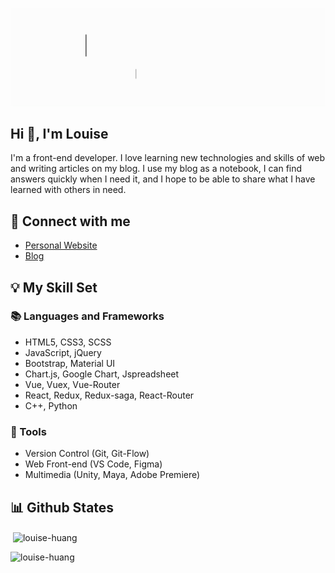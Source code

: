 ![](https://github.com/Louise-Huang/Louise-Huang/blob/main/github_intrduction.gif?raw=true)

## Hi 👋, I'm Louise
I'm a front-end developer. I love learning new technologies and skills of web and writing articles on my blog. I use my blog as a notebook, I can find answers quickly when I need it, and I hope to be able to share what I have learned with others in need.

## 📎 Connect with me
- [Personal Website](https://louise-huang.github.io/)
- [Blog](https://louise-huang.github.io/blog/)

## 💡 My Skill Set

### 📚 Languages and Frameworks
- HTML5, CSS3, SCSS
- JavaScript, jQuery
- Bootstrap, Material UI
- Chart.js, Google Chart, Jspreadsheet
- Vue, Vuex, Vue-Router
- React, Redux, Redux-saga, React-Router
- C++, Python

### 🔧 Tools
- Version Control (Git, Git-Flow)
- Web Front-end (VS Code, Figma)
- Multimedia (Unity, Maya, Adobe Premiere)

## 📊 Github States
<p>&nbsp;<img align="center" src="https://github-readme-stats.vercel.app/api?username=louise-huang&show_icons=true&locale=en" alt="louise-huang" /></p>
<p><img align="left" src="https://github-readme-stats.vercel.app/api/top-langs?username=louise-huang&show_icons=true&locale=en&layout=compact" alt="louise-huang" /></p>
<!--
**Louise-Huang/Louise-Huang** is a ✨ _special_ ✨ repository because its `README.md` (this file) appears on your GitHub profile.

Here are some ideas to get you started:

- 🔭 I’m currently working on ...
- 🌱 I’m currently learning ...
- 👯 I’m looking to collaborate on ...
- 🤔 I’m looking for help with ...
- 💬 Ask me about ...
- 📫 How to reach me: ...
- 😄 Pronouns: ...
- ⚡ Fun fact: ...
-->
